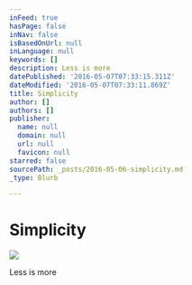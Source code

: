 ```yaml
---
inFeed: true
hasPage: false
inNav: false
isBasedOnUrl: null
inLanguage: null
keywords: []
description: Less is more
datePublished: '2016-05-07T07:33:15.311Z'
dateModified: '2016-05-07T07:33:11.869Z'
title: Simplicity
author: []
authors: []
publisher:
  name: null
  domain: null
  url: null
  favicon: null
starred: false
sourcePath: _posts/2016-05-06-simplicity.md
_type: Blurb

---
```

# Simplicity
![](https://the-grid-user-content.s3-us-west-2.amazonaws.com/a3cda853-3cf3-4b88-b4e3-6f34ff9cacc9.jpg)

Less is more